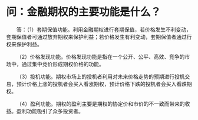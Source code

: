 # 问：金融期权的主要功能是什么？

&emsp;&emsp;答：（1）套期保值功能。利用金融期权进行套期保值，若价格发生不利变动，套期保值者可通过放弃期权来保护利益；若价格发生有利变动，套期保值者通过行权来保护利益。

&emsp;&emsp;（2）价格发现功能。价格发现功能是指在一个公开、公平、高效、竞争的市场中，通过集中竞价形成期权价格的功能。

&emsp;&emsp;（3）投机功能。期权市场上的投机者利用对未来价格走势的预期进行投机交易，预计价格上涨的投机者会买入看涨期权，预计价格下跌的投机者会买入看跌期权。

&emsp;&emsp;（4）盈利功能。期权的盈利主要是期权的协定价和市价的不一致而带来的收益。盈利功能吸引了众多投资者。
